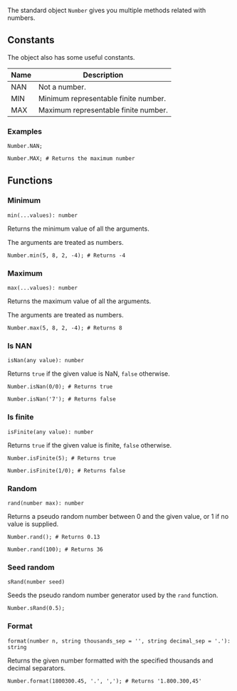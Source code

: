 The standard object `Number` gives you multiple methods related with numbers.

## Constants 

The object also has some useful constants.

| Name   | Description                          |
|--------|--------------------------------------|
| NAN    | Not a number.                        |
| MIN    | Minimum representable finite number. |
| MAX    | Maximum representable finite number. |

### Examples

```borealis
Number.NAN;
```

```borealis
Number.MAX; # Returns the maximum number
```

## Functions

### Minimum

`min(...values): number`

Returns the minimum value of all the arguments.

The arguments are treated as numbers.

```borealis
Number.min(5, 8, 2, -4); # Returns -4
```

### Maximum

`max(...values): number`

Returns the maximum value of all the arguments.

The arguments are treated as numbers.

```borealis
Number.max(5, 8, 2, -4); # Returns 8
```

### Is NAN

`isNan(any value): number`

Returns `true` if the given value is NaN, `false` otherwise.

```borealis
Number.isNan(0/0); # Returns true
```

```borealis
Number.isNan('7'); # Returns false
```

### Is finite

`isFinite(any value): number`

Returns `true` if the given value is finite, `false` otherwise.

```borealis
Number.isFinite(5); # Returns true
```

```borealis
Number.isFinite(1/0); # Returns false
```

### Random

`rand(number max): number`

Returns a pseudo random number between 0 and the given value, or 1 if no value is supplied.

```borealis
Number.rand(); # Returns 0.13
```

```borealis
Number.rand(100); # Returns 36
```

### Seed random

`sRand(number seed)`

Seeds the pseudo random number generator used by the `rand` function.

```borealis
Number.sRand(0.5);
```

### Format

`format(number n, string thousands_sep = '', string decimal_sep = '.'): string`

Returns the given number formatted with the specified thousands and decimal separators.

```borealis
Number.format(1800300.45, '.', ','); # Returns '1.800.300,45'
```
